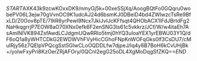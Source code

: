 $START$AXK43k9zcwKOxxDK9/nmyGj5k+00xeSSjXq/AoogBQtFo0GQqru0wobePV06L3ejw70gVvnOC9K1udcAJ24d6bsmKJ0DBeiD4bd4ZWIwzcTsRe9BfxLD/Z0Oov8pTE/79iR8yrPewI9Ncx7JklJvIJcKFfsqt4QHObACX1lFdJBrtdFg2NaHkqgrrjP7EOW8aO70XNx0efk6F2enSNG3ls61c5vkkrz/JCf/W/w4itaEh7AsAmlNIVK894ZsfAwdLCJdgmUQwRRIo5tmj0hYQ3uIoaYEX1yrEBWJ03Y1Q/dF6oQ1a8yWHTCDkG2EWDWVhFVyHicCGhoFNpKnWOFqGks0lf3CsDU7/cMuIRjy56z7QEIpVPQcgSst5GlwCLoOQDDLfw7djpeJ/Iq4y6B7BoH6kCvUHjBk+/yoIwFxyPri8KzOerZRjAFOry/0QCnl2egG25oDL4XgMoDqgSfZKQ==$END$